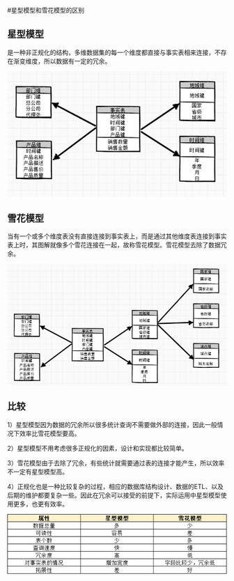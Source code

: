 #星型模型和雪花模型的区别

## 星型模型

是一种非正规化的结构，多维数据集的每一个维度都直接与事实表相来连接，不存在渐变维度，所以数据有一定的冗余。



![](Images/1.png)

## 雪花模型

当有一个或多个维度表没有直接连接到事实表上，而是通过其他维度表连接到事实表上时，其图解就像多个雪花连接在一起，故称雪花模型。雪花模型去除了数据冗余。

![](Images/2.png)


## 比较


1）星型模型因为数据的冗余所以很多统计查询不需要做外部的连接，因此一般情况下效率比雪花模型要高。

2）星型模型不用考虑很多正规化的因素，设计和实现都比较简单。

3）雪花模型由于去除了冗余，有些统计就需要通过表的连接才能产生，所以效率不一定有星型模型高。

4）正规化也是一种比较复杂的过程，相应的数据库结构设计、数据的ETL、以及后期的维护都要复杂一些。因此在冗余可以接受的前提下，实际运用中星型模型使用更多，也更有效率。

![](Images/3.png)

